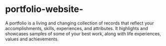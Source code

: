 # portfolio-website- 
A portfolio is a living and changing collection of records that reflect your accomplishments, skills, experiences, and attributes. It highlights and showcases samples of some of your best work, along with life experiences, values and achievements.
